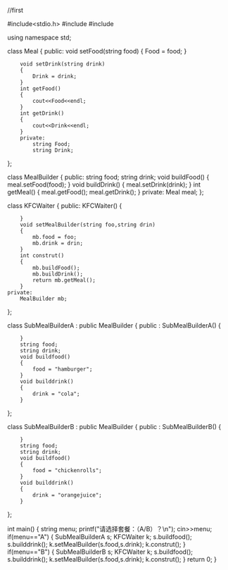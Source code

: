 //first

#include<stdio.h>
#include<string>
#include<iostream>

using namespace std;

class Meal
{
	public:
		void setFood(string food)
		{
			Food = food;
		}

		void setDrink(string drink)
		{
			Drink = drink;	
		}
		int getFood()
		{
			cout<<Food<<endl;
		}
		int getDrink()
		{
			cout<<Drink<<endl;
		}
		private:
			string Food;
			string Drink;

};

class  MealBuilder
{
	public:
	string food;
	string drink;
	void buildFood()
	{
	        meal.setFood(food);
	}
	void buildDrink()
	{
		meal.setDrink(drink);
	}
	int getMeal()
	{
		meal.getFood();
		meal.getDrink();
	}
	private:
	Meal meal;
};


class KFCWaiter
{
	public:
		KFCWaiter()
		{
			
		}
		void setMealBuilder(string foo,string drin)
		{
			mb.food = foo;
			mb.drink = drin;
		}
		int construt()
		{
			mb.buildFood();
			mb.buildDrink();
			return mb.getMeal();
		}
	private:
		MealBuilder mb;
};



class SubMealBuilderA : public MealBuilder
{
	public :
		SubMealBuilderA()
		{
			
		}
		string food;
		string drink;
		void buildfood()
		{
			food = "hamburger";
		}
		void builddrink()
		{
			drink = "cola";
		}
};

class SubMealBuilderB : public MealBuilder
{
	public :
		SubMealBuilderB()
		{
			
		}
		string food;
		string drink;
		void buildfood()
		{
			food = "chickenrolls";
		}
		void builddrink()
		{
			drink = "orangejuice";
		}
};


int main()
{
	string menu;
	printf("请选择套餐：（A/B）？\n");
	cin>>menu;
	if(menu=="A")
	{
		SubMealBuilderA s;
	    KFCWaiter k;
	    s.buildfood();
	    s.builddrink();
	    k.setMealBuilder(s.food,s.drink);
	    k.construt();
	}
	if(menu=="B")
	{
		SubMealBuilderB s;
	    KFCWaiter k;
	    s.buildfood();
	    s.builddrink();
	    k.setMealBuilder(s.food,s.drink);
	    k.construt();
	}
return 0;
}
